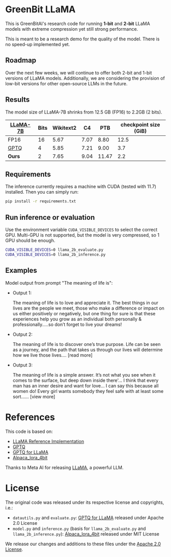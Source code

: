 # GreenBit LLaMA

This is GreenBitAI's research code for running **1-bit** and **2-bit** LLaMA models with extreme compression yet still strong performance.

This is meant to be a research demo for the quality of the model.
There is no speed-up implemented yet.

## Roadmap

Over the next few weeks, we will continue to offer both 2-bit and 1-bit versions of LLaMA models.
Additionally, we are considering the provision of low-bit versions for other open-source LLMs in the future.

## Results

The model size of LLaMA-7B shrinks from 12.5 GB (FP16) to 2.2GB (2 bits).

<!--<details>
<summary>LLaMA-7B(click me)</summary>-->

| [LLaMA-7B](https://arxiv.org/abs/2302.13971) | Bits | Wikitext2 | C4   | PTB  | checkpoint size (GiB) |
|----------------------------------------------|------|-----------|------|------|-----------------------|
| FP16                                         | 16   | 5.67      | 7.07 | 8.80 | 12.5                  |
| [GPTQ](https://arxiv.org/abs/2210.17323)     | 4    | 5.85      | 7.21 | 9.00 | 3.7                   |
| **Ours**                                     | 2    | 7.65      | 9.04 | 11.47| 2.2                   |

<!--</details>-->

## Requirements

The inference currently requires a machine with CUDA (tested with 11.7) installed.
Then you can simply run:

```bash
pip install -r requirements.txt
```

## Run inference or evaluation

Use the environment variable `CUDA_VISIBLE_DEVICES` to select the correct GPU.
Multi-GPU is not supported, but the model is very compressed, so 1 GPU should be enough.

```bash
CUDA_VISIBLE_DEVICES=0 llama_2b_evaluate.py
CUDA_VISIBLE_DEVICES=0 llama_2b_inference.py
```

## Examples

Model output from prompt "The meaning of life is":

- Output 1:

    The meaning of life is to love and appreciate it.
    The best things in our lives are the people we meet, those who make a difference or impact on us either positively or negatively, but one thing for sure is that these experiences help you grow as an individual both personally & professionally…..so don’t forget to live your dreams!

- Output 2:

    The meaning of life is to discover one’s true purpose.
    Life can be seen as a journey, and the path that takes us through our lives will determine how we live those lives.... [read more]

- Output 3:

    The meaning of life is a simple answer. It’s not what you see when it comes to the surface, but deep down inside there'...
    I think that every man has an inner desire and want for love… I can say this because all women do! Every girl wants somebody they feel safe with at least some sort...... [view more]

# References

This code is based on:

- [LLaMA Reference Implementation](https://github.com/facebookresearch/llama)
- [GPTQ](https://github.com/IST-DASLab/gptq)
- [GPTQ for LLaMA](https://github.com/qwopqwop200/GPTQ-for-LLaMa)
- [Alpaca_lora_4bit](https://github.com/johnsmith0031/alpaca_lora_4bit)

Thanks to Meta AI for releasing [LLaMA](https://arxiv.org/abs/2302.13971), a powerful LLM.

# License

The original code was released under its respective license and copyrights, i.e.:

- `datautils.py` and `evaluate.py`:
[GPTQ for LLaMA](https://github.com/qwopqwop200/GPTQ-for-LLaMa) released under Apache 2.0 License
- `model.py` and `inference.py` (basis for `llama_2b_evaluate.py` and `llama_2b_inference.py`):
[Alpaca_lora_4bit](https://github.com/johnsmith0031/alpaca_lora_4bit) released under MIT License

We release our changes and additions to these files under the [Apache 2.0 License](LICENSE).
